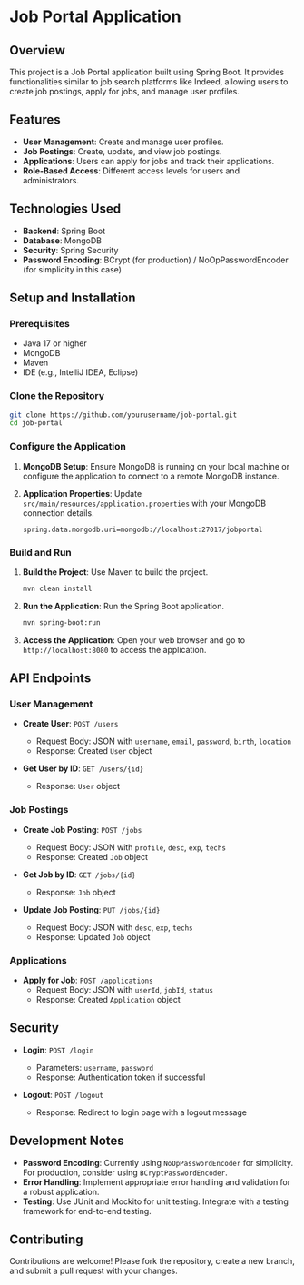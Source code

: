 
# Job Portal Application

## Overview

This project is a Job Portal application built using Spring Boot. It provides functionalities similar to job search platforms like Indeed, allowing users to create job postings, apply for jobs, and manage user profiles.

## Features

- **User Management**: Create and manage user profiles.
- **Job Postings**: Create, update, and view job postings.
- **Applications**: Users can apply for jobs and track their applications.
- **Role-Based Access**: Different access levels for users and administrators.

## Technologies Used

- **Backend**: Spring Boot
- **Database**: MongoDB
- **Security**: Spring Security
- **Password Encoding**: BCrypt (for production) / NoOpPasswordEncoder (for simplicity in this case)

## Setup and Installation

### Prerequisites

- Java 17 or higher
- MongoDB
- Maven
- IDE (e.g., IntelliJ IDEA, Eclipse)

### Clone the Repository

```bash
git clone https://github.com/yourusername/job-portal.git
cd job-portal
```

### Configure the Application

1. **MongoDB Setup**:
   Ensure MongoDB is running on your local machine or configure the application to connect to a remote MongoDB instance.

2. **Application Properties**:
   Update `src/main/resources/application.properties` with your MongoDB connection details.

   ```properties
   spring.data.mongodb.uri=mongodb://localhost:27017/jobportal
   ```

### Build and Run

1. **Build the Project**:
   Use Maven to build the project.

   ```bash
   mvn clean install
   ```

2. **Run the Application**:
   Run the Spring Boot application.

   ```bash
   mvn spring-boot:run
   ```

3. **Access the Application**:
   Open your web browser and go to `http://localhost:8080` to access the application.

## API Endpoints

### User Management

- **Create User**: `POST /users`
  - Request Body: JSON with `username`, `email`, `password`, `birth`, `location`
  - Response: Created `User` object

- **Get User by ID**: `GET /users/{id}`
  - Response: `User` object

### Job Postings

- **Create Job Posting**: `POST /jobs`
  - Request Body: JSON with `profile`, `desc`, `exp`, `techs`
  - Response: Created `Job` object

- **Get Job by ID**: `GET /jobs/{id}`
  - Response: `Job` object

- **Update Job Posting**: `PUT /jobs/{id}`
  - Request Body: JSON with `desc`, `exp`, `techs`
  - Response: Updated `Job` object

### Applications

- **Apply for Job**: `POST /applications`
  - Request Body: JSON with `userId`, `jobId`, `status`
  - Response: Created `Application` object

## Security

- **Login**: `POST /login`
  - Parameters: `username`, `password`
  - Response: Authentication token if successful

- **Logout**: `POST /logout`
  - Response: Redirect to login page with a logout message

## Development Notes

- **Password Encoding**: Currently using `NoOpPasswordEncoder` for simplicity. For production, consider using `BCryptPasswordEncoder`.
- **Error Handling**: Implement appropriate error handling and validation for a robust application.
- **Testing**: Use JUnit and Mockito for unit testing. Integrate with a testing framework for end-to-end testing.

## Contributing

Contributions are welcome! Please fork the repository, create a new branch, and submit a pull request with your changes.

